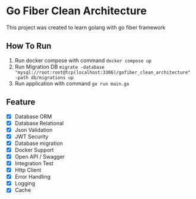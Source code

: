 # Go Fiber Clean Architecture

This project was created to learn golang with go fiber framework

## How To Run

1. Run docker compose with command `docker compose up`
2. Run Migration DB `migrate -database "mysql://root:root@tcp(localhost:3306)/gofiber_clean_architecture" -path db/migrations up`
3. Run application with command `go run main.go`

## Feature

- [x] Database ORM
- [x] Database Relational
- [x] Json Validation
- [x] JWT Security
- [x] Database migration
- [x] Docker Support
- [x] Open API / Swagger
- [x] Integration Test
- [x] Http Client
- [x] Error Handling
- [x] Logging
- [x] Cache